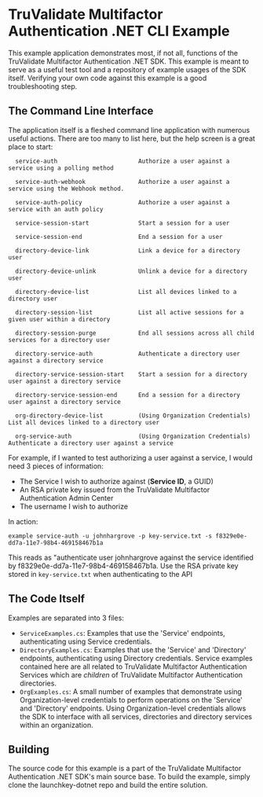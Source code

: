 ﻿# TruValidate Multifactor Authentication .NET CLI Example

This example application demonstrates most, if not all, functions of the TruValidate Multifactor Authentication .NET SDK. This example is meant to serve as a useful test tool and a repository of example usages of the SDK itself. Verifying your own code against this example is a good troubleshooting step.

## The Command Line Interface
The application itself is a fleshed command line application with numerous useful actions. There are too many to list here, but the help screen is a great place to start:

```
  service-auth                       Authorize a user against a service using a polling method

  service-auth-webhook               Authorize a user against a service using the Webhook method.

  service-auth-policy                Authorize a user against a service with an auth policy

  service-session-start              Start a session for a user

  service-session-end                End a session for a user

  directory-device-link              Link a device for a directory user

  directory-device-unlink            Unlink a device for a directory user

  directory-device-list              List all devices linked to a directory user

  directory-session-list             List all active sessions for a given user within a directory

  directory-session-purge            End all sessions across all child services for a directory user

  directory-service-auth             Authenticate a directory user against a directory service

  directory-service-session-start    Start a session for a directory user against a directory service

  directory-service-session-end      End a session for a directory user against a directory service

  org-directory-device-list          (Using Organization Credentials) List all devices linked to a directory user

  org-service-auth                   (Using Organization Credentials) Authenticate a directory user against a service

```

For example, if I wanted to test authorizing a user against a service, I would need 3 pieces of information:

- The Service I wish to authorize against (**Service ID**, a GUID)
- An RSA private key issued from the TruValidate Multifactor Authentication Admin Center
- The username I wish to authorize

In action:

```
example service-auth -u johnhargrove -p key-service.txt -s f8329e0e-dd7a-11e7-98b4-469158467b1a
```

This reads as "authenticate user johnhargrove against the service identified by f8329e0e-dd7a-11e7-98b4-469158467b1a. Use the RSA private key stored in `key-service.txt` when authenticating to the API


## The Code Itself
Examples are separated into 3 files:

- `ServiceExamples.cs`: Examples that use the 'Service' endpoints, authenticating using Service credentials.
- `DirectoryExamples.cs`: Examples that use the 'Service' and 'Directory' endpoints, authenticating using Directory credentials. Service examples contained here are all related to TruValidate Multifactor Authentication Services which are *children* of TruValidate Multifactor Authentication directories.
- `OrgExamples.cs`: A small number of examples that demonstrate using Organization-level credentials to perform operations on the 'Service' and 'Directory' endpoints. Using Organization-level credentials allows the SDK to interface with all services, directories and directory services within an organization.

## Building
The source code for this example is a part of the TruValidate Multifactor Authentication .NET SDK's main source base. To build the example, simply clone the launchkey-dotnet repo and build the entire solution.